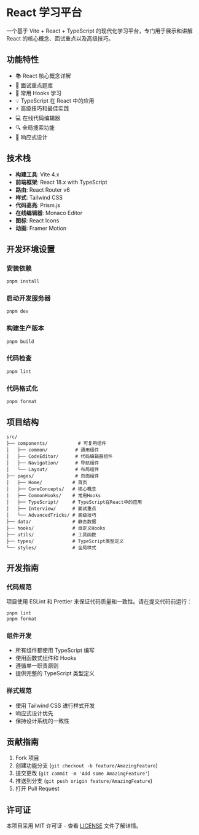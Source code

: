 # React 学习平台

一个基于 Vite + React + TypeScript 的现代化学习平台，专门用于展示和讲解 React 的核心概念、面试重点以及高级技巧。

## 功能特性

- 📚 React 核心概念详解
- 🎯 面试重点题库
- 🔧 常用 Hooks 学习
- 💡 TypeScript 在 React 中的应用
- ⚡ 高级技巧和最佳实践
- 💻 在线代码编辑器
- 🔍 全局搜索功能
- 📱 响应式设计

## 技术栈

- **构建工具**: Vite 4.x
- **前端框架**: React 18.x with TypeScript
- **路由**: React Router v6
- **样式**: Tailwind CSS
- **代码高亮**: Prism.js
- **在线编辑器**: Monaco Editor
- **图标**: React Icons
- **动画**: Framer Motion

## 开发环境设置

### 安装依赖

```bash
pnpm install
```

### 启动开发服务器

```bash
pnpm dev
```

### 构建生产版本

```bash
pnpm build
```

### 代码检查

```bash
pnpm lint
```

### 代码格式化

```bash
pnpm format
```

## 项目结构

```
src/
├── components/           # 可复用组件
│   ├── common/          # 通用组件
│   ├── CodeEditor/      # 代码编辑器组件
│   ├── Navigation/      # 导航组件
│   └── Layout/          # 布局组件
├── pages/               # 页面组件
│   ├── Home/           # 首页
│   ├── CoreConcepts/   # 核心概念
│   ├── CommonHooks/    # 常用Hooks
│   ├── TypeScript/     # TypeScript在React中的应用
│   ├── Interview/      # 面试重点
│   └── AdvancedTricks/ # 高级技巧
├── data/               # 静态数据
├── hooks/              # 自定义Hooks
├── utils/              # 工具函数
├── types/              # TypeScript类型定义
└── styles/             # 全局样式
```

## 开发指南

### 代码规范

项目使用 ESLint 和 Prettier 来保证代码质量和一致性。请在提交代码前运行：

```bash
pnpm lint
pnpm format
```

### 组件开发

- 所有组件都使用 TypeScript 编写
- 使用函数式组件和 Hooks
- 遵循单一职责原则
- 提供完整的 TypeScript 类型定义

### 样式规范

- 使用 Tailwind CSS 进行样式开发
- 响应式设计优先
- 保持设计系统的一致性

## 贡献指南

1. Fork 项目
2. 创建功能分支 (`git checkout -b feature/AmazingFeature`)
3. 提交更改 (`git commit -m 'Add some AmazingFeature'`)
4. 推送到分支 (`git push origin feature/AmazingFeature`)
5. 打开 Pull Request

## 许可证

本项目采用 MIT 许可证 - 查看 [LICENSE](LICENSE) 文件了解详情。